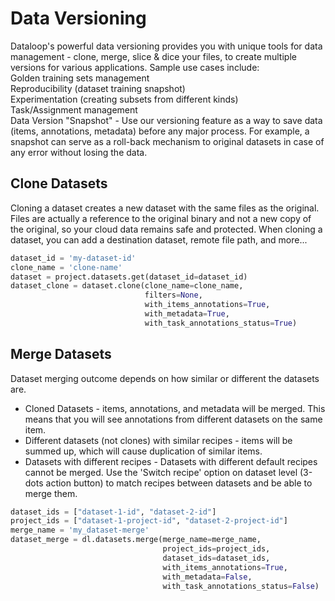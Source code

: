 # Data Versioning  
Dataloop's powerful data versioning provides you with unique tools for data management - clone, merge, slice & dice your files, to create multiple versions for various applications. Sample use cases include:  
Golden training sets management  
Reproducibility (dataset training snapshot)  
Experimentation (creating subsets from different kinds)  
Task/Assignment management  
Data Version "Snapshot" - Use our versioning feature as a way to save data (items, annotations, metadata) before any major process. For example, a snapshot can serve as a roll-back mechanism to original datasets in case of any error without losing the data.  
  
## Clone Datasets  
Cloning a dataset creates a new dataset with the same files as the original. Files are actually a reference to the original binary and not a new copy of the original, so your cloud data remains safe and protected. When cloning a dataset, you can add a destination dataset, remote file path, and more...  

```python
dataset_id = 'my-dataset-id'
clone_name = 'clone-name'
dataset = project.datasets.get(dataset_id=dataset_id)
dataset_clone = dataset.clone(clone_name=clone_name,
                              filters=None,
                              with_items_annotations=True,
                              with_metadata=True,
                              with_task_annotations_status=True)
```
## Merge Datasets  
Dataset merging outcome depends on how similar or different the datasets are.  
* Cloned Datasets - items, annotations, and metadata will be merged. This means that you will see annotations from different datasets on the same item.  
* Different datasets (not clones) with similar recipes - items will be summed up, which will cause duplication of similar items.  
* Datasets with different recipes - Datasets with different default recipes cannot be merged. Use the 'Switch recipe' option on dataset level (3-dots action button) to match recipes between datasets and be able to merge them.  

```python
dataset_ids = ["dataset-1-id", "dataset-2-id"]
project_ids = ["dataset-1-project-id", "dataset-2-project-id"]
merge_name = 'my_dataset-merge'
dataset_merge = dl.datasets.merge(merge_name=merge_name,
                                  project_ids=project_ids,
                                  dataset_ids=dataset_ids,
                                  with_items_annotations=True,
                                  with_metadata=False,
                                  with_task_annotations_status=False)
```
